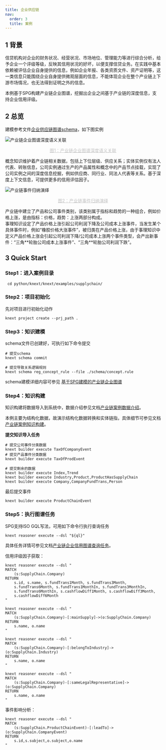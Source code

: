 ```yaml
---
title: 企业供应链
nav:
  order: 3
  title: 案例
---
```


## 1 背景

信贷机构对企业的财务状况、经营状况、市场地位、管理能力等进行综合分析，给予企业一个评级等级，反映其信用状况的好坏，以便支撑信贷业务。在实践中基本依赖被评估企业自身提供的信息，例如企业年报、各类资质文件、资产证明等，这一类信息只能围绕企业自身提供微观层面的信息，不能体现企业在整个产业链上下游市场情况，也无法得到证明之外的信息。

本例基于SPG构建产业链企业图谱，挖掘出企业之间基于产业链的深度信息，支持企业信用评级。

## 2 总览

建模参考文件[企业供应链图谱schema](https://github.com/OpenSPG/openspg/blob/master/python/knext/knext/examples/supplychain/schema/supplychain.schema)，如下图实例

![产业链企业图谱深度语义关联](https://mdn.alipayobjects.com/huamei_xgb3qj/afts/img/A*J_NpRoNbO-YAAAAAAAAAAAAADtmcAQ/original)

<center style="font-size:14px;color:#C0C0C0;text-decoration:underline">图1：产业链企业图谱深度语义关联 </center>

概念知识维护着产业链相关数据，包括上下位层级、供应关系；实体实例仅有法人代表、转账信息，公司实例通过生产的产品属性和概念中的产品节点挂载，实现了公司实例之间的深度信息挖掘，例如供应商、同行业、同法人代表等关系。基于深度上下文信息，可提供更多的信用评估因子。

![产业链事件归纳演绎  ](https://mdn.alipayobjects.com/huamei_xgb3qj/afts/img/A*X2TES7hf9ycAAAAAAAAAAAAADtmcAQ/original)

<center style="font-size:14px;color:#c0c0c0;text-decoration:underline">图2：产业链事件归纳演绎  </center>

产业链中建立了产品和公司事件类别，该类别属于指标和趋势的一种组合，例如价格上涨，是由指标：价格，趋势：上涨两部分构成。  
事理知识设定了产品价格上涨引起公司利润下降及公司成本上涨事件，当发生某个具体事件时，例如“橡胶价格大涨事件”，被归类在产品价格上涨，由于事理知识中定义产品价格上涨会引起公司利润下降/公司成本上涨两个事件类型，会产出新事件：“三角\*\*轮胎公司成本上涨事件”、“三角\*\*轮胎公司利润下跌”。

## 3 Quick Start

### Step1：进入案例目录

```shell
 cd python/knext/knext/examples/supplychain/
```

### Step2：项目初始化

先对项目进行初始化动作

```cypher
knext project create --prj_path .
```

### Step3：知识建模

schema文件已创建好，可执行如下命令提交

```shell
# 提交schema
knext schema commit
```

```shell
# 提交导致关系逻辑规则
knext schema reg_concept_rule --file ./schema/concept.rule
```

schema建模详细内容可参见 [基于SPG建模的产业链企业图谱](./model.md)

### Step4：知识构建

知识构建将数据导入到系统中，数据介绍参见文档[产业链案例数据介绍](./data.md)。

本例主要为结构化数据，故演示结构化数据转换和实体链指，具体细节可参见文档[产业链案例知识构建](./builder.md)。

**提交知识导入任务**

```shell
# 提交公司事件分类数据
knext builder execute TaxOfCompanyEvent
# 提交产品事件分类数据
knext builder execute TaxOfProdEvent
```

```shell
# 提交剩余的数据
knext builder execute Index,Trend
knext builder execute Industry,Product,ProductHasSupplyChain
knext builder execute Company,CompanyFundTrans,Person
```

最后提交事件

```shell
knext builder execute ProductChainEvent
```

### Step5：执行图谱任务

SPG支持ISO GQL写法，可用如下命令行执行查询任务

```cypher
knext reasoner execute --dsl "${ql}"
```

具体任务详情可参见文档[产业链企业信用图谱查询任务](./query.md)。

信用评级因子获取：

```cypher
knext reasoner execute --dsl "
MATCH
    (s:SupplyChain.Company)
RETURN
    s.id, s.name, s.fundTrans1Month, s.fundTrans3Month,
    s.fundTrans6Month, s.fundTrans1MonthIn, s.fundTrans3MonthIn,
    s.fundTrans6MonthIn, s.cashflowDiff1Month, s.cashflowDiff3Month,
    s.cashflowDiff6Month
"
```

```cypher
knext reasoner execute --dsl "
MATCH
    (s:SupplyChain.Company)-[:mainSupply]->(o:SupplyChain.Company)
RETURN
    s.name, o.name
"
```

```cypher
knext reasoner execute --dsl "
MATCH
    (s:SupplyChain.Company)-[:belongToIndustry]->(o:SupplyChain.Industry)
RETURN
    s.name, o.name
"
```

```cypher
knext reasoner execute --dsl "
MATCH
    (s:SupplyChain.Company)-[:sameLegalRepresentative]->(o:SupplyChain.Company)
RETURN
    s.name, o.name
"
```

事件影响分析：

```cypher
knext reasoner execute --dsl "
MATCH
    (s:SupplyChain.ProductChainEvent)-[:leadTo]->(o:SupplyChain.CompanyEvent)
RETURN
    s.id,s.subject,o.subject,o.name
"
```
